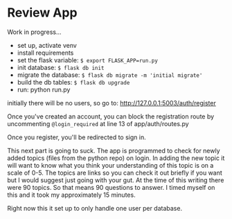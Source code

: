 # Review App

Work in progress...

- set up, activate venv
- install requirements
- set the flask variable: `$ export FLASK_APP=run.py`
- init database: `$ flask db init`
- migrate the database: `$ flask db migrate -m 'initial migrate'`
- build the db tables: `$ flask db upgrade`
- run: python run.py

initially there will be no users, so go to:
http://127.0.0.1:5003/auth/register

Once you've created an account, you can block the registration route by uncommenting `@login_required` at line 13 of app/auth/routes.py

Once you register, you'll be redirected to sign in.

This next part is going to suck. The app is programmed to check for newly added topics (files from the python repo) on login. In adding the new topic it will want to know what you think your understanding of this topic is on a scale of 0-5. The topics are links so you can check it out briefly if you want but I would suggest just going with your gut. At the time of this writing there were 90 topics. So that means 90 questions to answer. I timed myself on this and it took my approximately 15 minutes. 



Right now this it set up to only handle one user per database.

